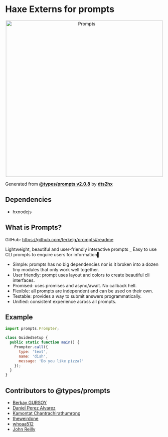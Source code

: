 # Haxe Externs for prompts

<p align="center">
  <img src="https://github.com/terkelg/prompts/raw/master/prompts.png" alt="Prompts" width="500" href="https://github.com/terkelg/prompts" />
</p>

Generated from **[@types/prompts v2.0.8](https://github.com/DefinitelyTyped/DefinitelyTyped#readme)** by **[dts2hx](https://github.com/haxiomic/dts2hx)**

## Dependencies
- hxnodejs

## What is Prompts?
GitHub: https://github.com/terkelg/prompts#readme

 Lightweight, beautiful and user-friendly interactive prompts
_ Easy to use CLI prompts to enquire users for information▌

 * Simple: prompts has no big dependencies nor is it broken into a dozen tiny modules that only work well together.
 * User friendly: prompt uses layout and colors to create beautiful cli interfaces.
 * Promised: uses promises and async/await. No callback hell.
 * Flexible: all prompts are independent and can be used on their own.
 * Testable: provides a way to submit answers programmatically.
 * Unified: consistent experience across all prompts.


## Example

```js
import prompts.Prompter;

class GuidedSetup {
  public static function main() {
    Prompter.call({
      type: 'text',
      name: 'dish',
      message: 'Do you like pizza?'
    });
  }
}
```

## Contributors to @types/prompts
- [Berkay GURSOY](https://github.com/Berkays)
- [Daniel Perez Alvarez](https://github.com/unindented)
- [Kamontat Chantrachirathumrong](https://github.com/kamontat)
- [theweirdone](https://github.com/theweirdone)
- [whoaa512](https://github.com/whoaa512)
- [John Reilly](https://github.com/johnnyreilly)